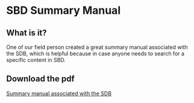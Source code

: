 # SBD Summary Manual

## What is it? 

One of our field person created a great summary manual associated with the SDB, which is helpful because in case anyone needs to search for a specific content in SBD. 

## Download the pdf


[Summary manual associated with the SDB](docs/resources/files/SBDinPDF.pdf)
